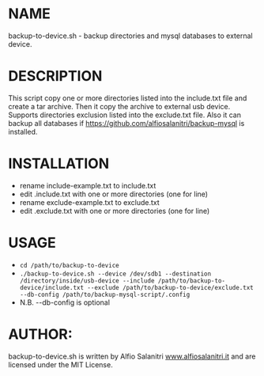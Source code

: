 # NAME
backup-to-device.sh - backup directories and mysql databases to external device.

# DESCRIPTION
This script copy one or more directories listed into the include.txt file and create a tar archive. Then it copy the archive to external usb device. Supports directories exclusion listed into the exclude.txt file. Also it can backup all databases if https://github.com/alfiosalanitri/backup-mysql is installed.

# INSTALLATION
- rename include-example.txt to include.txt
- edit .include.txt with one or more directories (one for line)
- rename exclude-example.txt to exclude.txt
- edit .exclude.txt with one or more directories (one for line)

# USAGE
- `cd /path/to/backup-to-device`
- `./backup-to-device.sh --device /dev/sdb1 --destination /directory/inside/usb-device --include /path/to/backup-to-device/include.txt --exclude /path/to/backup-to-device/exclude.txt --db-config /path/to/backup-mysql-script/.config`
- N.B. --db-config is optional

# AUTHOR: 
backup-to-device.sh is written by Alfio Salanitri www.alfiosalanitri.it and are licensed under the MIT License.
